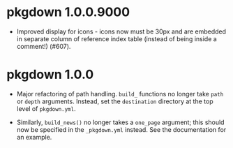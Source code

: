 # pkgdown 1.0.0.9000

* Improved display for icons - icons now must be 30px and are embedded in 
  separate column of reference index table (instead of being inside 
  a comment!) (#607).

# pkgdown 1.0.0

* Major refactoring of path handling. `build_` functions no longer take
  `path` or `depth` arguments. Instead, set the `destination` directory 
  at the top level of `pkgdown.yml`.

* Similarly, `build_news()` no longer takes a `one_page` argument;
  this should now be specified in the `_pkgdown.yml` instead. See the 
  documentation for an example.
